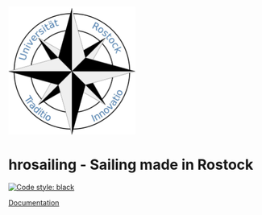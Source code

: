 <img src="logo.png" width=50% height=50%>

# hrosailing - Sailing made in Rostock
[![Code style: black](https://img.shields.io/badge/code%20style-black-000000.svg)](https://github.com/psf/black)

[Documentation](https://vfdannenberg.github.io/PolarDiagrams "hrosailing")